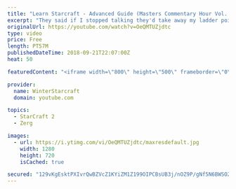 ```yaml
---
title: "Learn Starcraft - Advanced Guide (Masters Commentary Hour Vol. 1)"
excerpt: "They said if I stopped talking they'd take away my ladder points. Next one I upload will have more terran/toss blame RNGesus."
originalUrl: https://youtube.com/watch?v=OeQMTUZjdtc
type: video
price: Free
length: PT57M
publishedDateTime: 2018-09-21T22:07:00Z
heat: 50

featuredContent: "<iframe width=\"800\" height=\"500\" frameborder=\"0\" src=\"https://www.youtube.com/embed/OeQMTUZjdtc\" allow=\"accelerometer; autoplay; encrypted-media; gyroscope; picture-in-picture\" allowfullscreen></iframe>"

provider:
  name: WinterStarcraft
  domain: youtube.com

topics:
  - StarCraft 2
  - Zerg

images:
  - url: https://i.ytimg.com/vi/OeQMTUZjdtc/maxresdefault.jpg
    width: 1280
    height: 720
    isCached: true

secured: "129vKgEsktPXIvrQwBZVcZ1KYiZM1Z199OIPCBsUB3j/nOZ9P/gNf5N6BWSO2ZQE3tUDyRGMgIyOKS8qGFM1gcQSZHPj2a44zdiTqyxtsmjNsWm+rDGRcdgOlolz2P7B4y5gewUbyMGawS4tIMSiAp5P+oclJxaJ/F3JRarm62w8AZfBMTs2MynpYeuElJPRpxQWWxKeURzNJqlrjFifvBEXXeWkfOU70N0Lhj05faNaWsv2e6Y7xwkM0nwWAx/jKaFSETOizh5jYx/sC90PPtt3x6VoVIyCmOskkuVIFGyVBhzYO50fLsMUNsDn9/MjCHpUzHcMkX0E22H1sec0Q7OctGF6Si4Bx0A6Yk7LMLpcrQHut2N4mrY9jsE23U5Ya9aGqp8R4K4lJKtnupZIRdrK95POEvni8fYcQXexw2g=;+GaHFAmLmqv+ntqhDiRCLw=="
---
```


